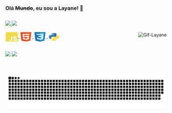 ### Olá <strike>Mundo</strike>, eu sou a Layane! 👋

##

<div>
  <a href="https://github.com/LayaneLino">
  <img height="150em" src="https://github-readme-stats.vercel.app/api?username=LayaneLino&show_icons=true&theme=radical&include_all_commits=true&count_private=true"/>
  <img height="150em" src="https://github-readme-stats.vercel.app/api/top-langs/?username=LayaneLino&layout=compact&langs_count=7&theme=radical"/>
</div>
  
<div style="display: inline_block"><br>
  <img align="center" alt="Ícone-Js" height="30" width="40" src="https://raw.githubusercontent.com/devicons/devicon/master/icons/javascript/javascript-plain.svg">
  <img align="center" alt="Ícone-HTML" height="30" width="40" src="https://raw.githubusercontent.com/devicons/devicon/master/icons/html5/html5-original.svg">
  <img align="center" alt="Ícone-CSS" height="30" width="40" src="https://raw.githubusercontent.com/devicons/devicon/master/icons/css3/css3-original.svg">
  <img align="center" alt="Ícone-Python" height="30" width="40" src="https://raw.githubusercontent.com/devicons/devicon/master/icons/python/python-original.svg">
  <img align="right" height="130"alt="Gif-Layane" src="https://cdn.discordapp.com/attachments/689641119260475541/876640392928460800/picasion.com_f5bffaced559767b6bdf1d1e5167807d.gif">
</div> 
  
  ##
  <div>
    <a href = "mailto:layanelinno@gmail.com"><img src="https://img.shields.io/badge/Gmail-D14836?style=for-the-badge&logo=gmail&logoColor=white" target="_blank"></a>
    <a href="https://www.linkedin.com/in/LayaneLino" target="_blank"><img src="https://img.shields.io/badge/-LinkedIn-%230077B5?style=for-the-badge&logo=linkedin&logoColor=white" target="_blank"></a> 
    
   ![Snake animation](https://github.com/LayaneLino/LayaneLino/blob/output/github-contribution-grid-snake.svg)
    
  </div>  
